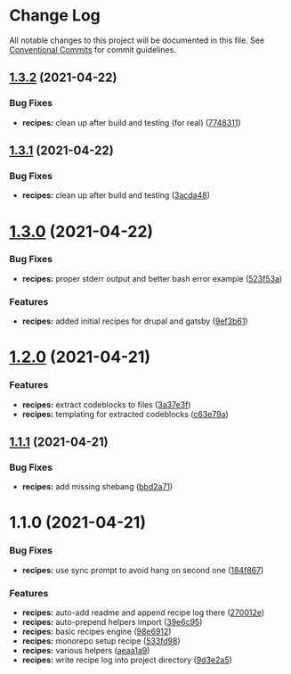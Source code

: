 # Change Log

All notable changes to this project will be documented in this file.
See [Conventional Commits](https://conventionalcommits.org) for commit guidelines.

## [1.3.2](https://github.com/AmazeeLabs/silverback-mono/compare/@amazeelabs/recipes@1.3.1...@amazeelabs/recipes@1.3.2) (2021-04-22)


### Bug Fixes

* **recipes:** clean up after build and testing (for real) ([7748311](https://github.com/AmazeeLabs/silverback-mono/commit/77483110ce2fe11ab5007283138c0e3afb5813d0))





## [1.3.1](https://github.com/AmazeeLabs/silverback-mono/compare/@amazeelabs/recipes@1.3.0...@amazeelabs/recipes@1.3.1) (2021-04-22)


### Bug Fixes

* **recipes:** clean up after build and testing ([3acda48](https://github.com/AmazeeLabs/silverback-mono/commit/3acda4895863dfe4eddc71c63e01e98389de75b1))





# [1.3.0](https://github.com/AmazeeLabs/silverback-mono/compare/@amazeelabs/recipes@1.2.0...@amazeelabs/recipes@1.3.0) (2021-04-22)


### Bug Fixes

* **recipes:** proper stderr output and better bash error example ([523f53a](https://github.com/AmazeeLabs/silverback-mono/commit/523f53a52792259f6e0a02e3d9f08a0873f7fd31))


### Features

* **recipes:** added initial recipes for drupal and gatsby ([9ef3b61](https://github.com/AmazeeLabs/silverback-mono/commit/9ef3b61abef0d576bd5e22f79f5444dc9acc89e0))





# [1.2.0](https://github.com/AmazeeLabs/silverback-mono/compare/@amazeelabs/recipes@1.1.1...@amazeelabs/recipes@1.2.0) (2021-04-21)


### Features

* **recipes:** extract codeblocks to files ([3a37e3f](https://github.com/AmazeeLabs/silverback-mono/commit/3a37e3ff30b5c21b52364832b18a101bf913497d))
* **recipes:** templating for extracted codeblocks ([c63e79a](https://github.com/AmazeeLabs/silverback-mono/commit/c63e79a11a49a544bbe1f7ccca98d4be6e35e0e2))





## [1.1.1](https://github.com/AmazeeLabs/silverback-mono/compare/@amazeelabs/recipes@1.1.0...@amazeelabs/recipes@1.1.1) (2021-04-21)


### Bug Fixes

* **recipes:** add missing shebang ([bbd2a71](https://github.com/AmazeeLabs/silverback-mono/commit/bbd2a71cd0186f9fc1efae6f2d80fb7c26ea320f))





# 1.1.0 (2021-04-21)


### Bug Fixes

* **recipes:** use sync prompt to avoid hang on second one ([184f867](https://github.com/AmazeeLabs/silverback-mono/commit/184f8674de3de011b38ca66f294aafad40d1c434))


### Features

* **recipes:** auto-add readme and append recipe log there ([270012e](https://github.com/AmazeeLabs/silverback-mono/commit/270012e78ca84ea787d2b0f9d08be7887973ca65))
* **recipes:** auto-prepend helpers import ([39e6c95](https://github.com/AmazeeLabs/silverback-mono/commit/39e6c95ecf0d92c056a41d96aca7be5876aa1459))
* **recipes:** basic recipes engine ([98e6912](https://github.com/AmazeeLabs/silverback-mono/commit/98e6912ea79086707dc657bb60f02ff375a085d7))
* **recipes:** monorepo setup recipe ([533fd98](https://github.com/AmazeeLabs/silverback-mono/commit/533fd98e83a7aa9a800f442b631a0d5b8554c0c6))
* **recipes:** various helpers ([aeaa1a9](https://github.com/AmazeeLabs/silverback-mono/commit/aeaa1a977d3c084aabb9d126dee0c7a385ed4af1))
* **recipes:** write recipe log into project directory ([9d3e2a5](https://github.com/AmazeeLabs/silverback-mono/commit/9d3e2a509404c96ff4581aab5713713bd1089108))
